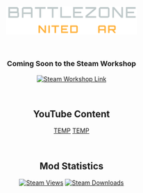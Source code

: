 <br>

<p align="center">
  <img width="60%" src="git/img/United_War_Transparent_Logo_003.png">
</p>

<br>

<!-- STEAM -->
<h3 align="center">Coming Soon to the Steam Workshop</h3>
<p align="center">
    <a href="https://steamcommunity.com/workshop/browse/?appid=624970&browsesort=trend&section=readytouseitems"><img alt="Steam Workshop Link" title="Steam Workshop Link" src="https://custom-icon-badges.demolab.com/badge/-Find%20It%20On%20The%20Workshop%20-14354C?style=for-the-badge&logoColor=white&logo=steam"/></a>
    <br>
</p>

<br>
<!-- YOUTUBE -->
<h2 align="center">YouTube Content</h2>
<p align="center">
    <a href="https://youtu.be/EVa0s_1YSXY">TEMP</a>
    <a href="https://youtu.be/Gg-AC4nS0YA">TEMP</a>
    <br>
</p>

<br>

<!-- STATS -->
<h2 align="center">Mod Statistics</h2>
<p align="center">
    <a href="#"><img alt="Steam Views" src="https://img.shields.io/steam/views/484782972?color=14354C&label=Steam%20Workshop%20Views&style=for-the-badge&logo=steam&logoColor=white"></a>
    <a href="#"><img alt="Steam Downloads" src="https://img.shields.io/steam/downloads/484782972?color=14354C&label=Mod%20Downloads&style=for-the-badge&logo=steam&logoColor=white"></a>
    <br>
</p>
